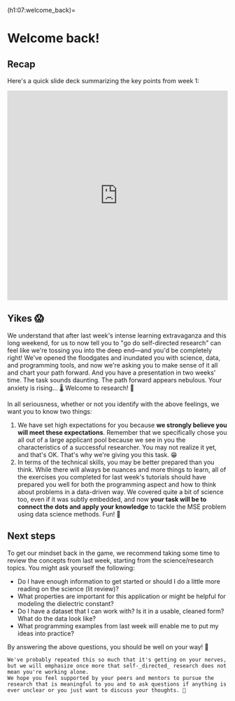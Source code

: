 (h1:07:welcome_back)=
# Welcome back! 

## Recap

Here's a quick slide deck summarizing the key points from week 1:

<iframe src="https://docs.google.com/presentation/d/e/2PACX-1vSIorsm6oJVIr5azl8Z9XqMNeQxoa8I5jlH-Pm7eiDUIbbja7ZCaHatUzaXkOSp3xNZB1W18t8RHNGn/embed?start=false&loop=false&delayms=3000" frameborder="0" width="100%" height="480" allowfullscreen="true" mozallowfullscreen="true" webkitallowfullscreen="true"></iframe>




<!-- ## Survey

To give us a sense of what we've done well so far and where we've fallen short, please take some time to fill out [this check-in survey](https://forms.gle/dtgH9RZcLvHkaDyEA). -->



## Yikes 😱

We understand that after last week's intense learning extravaganza and this long weekend, for us to now tell you to "go do self-directed research" can feel like we're tossing you into the deep end—and you'd be completely right!
We've opened the floodgates and inundated you with science, data, and programming tools, and now we're asking you to make sense of it all and chart your path forward.
And you have a presentation in two weeks' time.
The task sounds daunting.
The path forward appears nebulous.
Your anxiety is rising... 🌡
Welcome to research! 🤣

In all seriousness, whether or not you identify with the above feelings, we want you to know two things:

1. We have set high expectations for you because **we strongly believe you will meet these expectations**.
Remember that we specifically chose you all out of a large applicant pool because we see in you the characteristics of a successful researcher.
You may not realize it yet, and that's OK.
That's why we're giving you this task. 😁
1. In terms of the technical skills, you may be better prepared than you think. 
While there will always be nuances and more things to learn, all of the exercises you completed for last week's tutorials should have prepared you well for both the programming aspect and how to think about problems in a data-driven way.
We covered quite a bit of science too, even if it was subtly embedded, and now **your task will be to connect the dots and apply your knowledge** to tackle the MSE problem using data science methods.
Fun! 💪



## Next steps

To get our mindset back in the game, we recommend taking some time to review the concepts from last week, starting from the science/research topics.
You might ask yourself the following:
- Do I have enough information to get started or should I do a little more reading on the science (lit review)?
- What properties are important for this application or might be helpful for modeling the dielectric constant?
- Do I have a dataset that I can work with? Is it in a usable, cleaned form? What do the data look like?
- What programming examples from last week will enable me to put my ideas into practice?

By answering the above questions, you should be well on your way! 🤩

```{important}
We've probably repeated this so much that it's getting on your nerves, but we will emphasize once more that self-_directed_ research does not mean you're working alone.
We hope you feel supported by your peers and mentors to pursue the research that is meaningful to you and to ask questions if anything is ever unclear or you just want to discuss your thoughts. 💝
```


